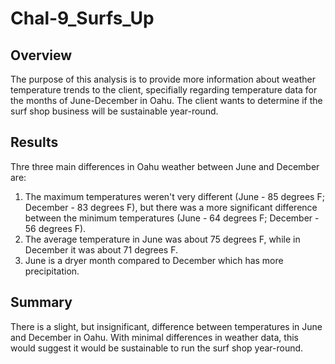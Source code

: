 # Chal-9_Surfs_Up

## Overview
The purpose of this analysis is to provide more information about weather temperature trends to the client, specifially regarding temperature data for the months of June-December in Oahu. The client wants to determine if the surf shop business will be sustainable year-round.

## Results
Thre three main differences in Oahu weather between June and December are:
1. The maximum temperatures weren't very different (June - 85 degrees F; December - 83 degrees F), but there was a more significant difference between the minimum temperatures (June - 64 degrees F; December - 56 degrees F).
2. The average temperature in June was about 75 degrees F, while in December it was about 71 degrees F.
3. June is a dryer month compared to December which has more precipitation.

## Summary
There is a slight, but insignificant, difference between temperatures in June and December in Oahu. With minimal differences in weather data, this would suggest it would be sustainable to run the surf shop year-round.
